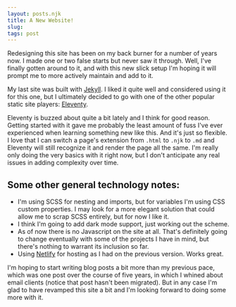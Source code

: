 ```yaml
---
layout: posts.njk
title: A New Website!
slug: 
tags: post
---
```


Redesigning this site has been on my back burner for a number of years now. I made one or two false starts but never saw it through. Well, I've finally gotten around to it, and with this new slick setup I'm hoping it will prompt me to more actively maintain and add to it.

My last site was built with [Jekyll](https://jekyllrb.com/). I liked it quite well and considered using it for this one, but I ultimately decided to go with one of the other popular static site players: [Eleventy](https://www.11ty.dev).

Eleventy is buzzed about quite a bit lately and I think for good reason. Getting started with it gave me probably the least amount of fuss I've ever experienced when learning something new like this. And it's just so flexible. I love that I can switch a page's extension from <code>.html</code> to <code>.njk</code> to <code>.md</code> and Eleventy will still recognize it and render the page all the same. I'm really only doing the very basics with it right now, but I don't anticipate any real issues in adding complexity over time.

## Some other general technology notes:
- I'm using SCSS for nesting and imports, but for variables I'm using CSS custom properties. I may look for a more elegant solution that could allow me to scrap SCSS entirely, but for now I like it.
- I think I'm going to add dark mode support, just working out the scheme.
- As of now there is no Javascript on the site at all. That's definitely going to change eventually with some of the projects I have in mind, but there's nothing to warrant its inclusion so far.
- Using [Netlify](https://netlify.com) for hosting as I had on the previous version. Works great.


I'm hoping to start writing blog posts a bit more than my previous pace, which was one post over the course of five years, in which I whined about email clients (notice that post hasn't been migrated). But in any case I'm glad to have revamped this site a bit and I'm looking forward to doing some more with it.